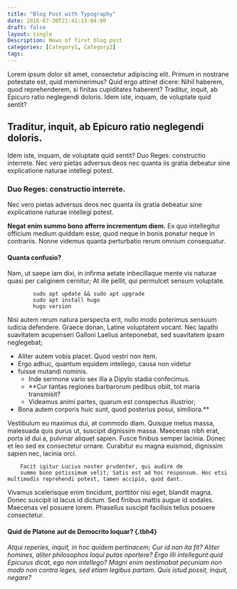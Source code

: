 ```yaml
---
title: "Blog Post with Typography"
date: 2016-07-30T21:41:13-04:00
draft: false
layout: single
Description: News of first blog post
categories: [Category1, Category2]
tags: 
---
```




Lorem ipsum dolor sit amet, consectetur adipiscing elit. Primum in nostrane potestate est, quid meminerimus? Quid ergo attinet dicere: Nihil haberem, quod reprehenderem, si finitas cupiditates haberent? Traditur, inquit, ab Epicuro ratio neglegendi doloris. Idem iste, inquam, de voluptate quid sentit? 

<!--more-->

## Traditur, inquit, ab Epicuro ratio neglegendi doloris. 


Idem iste, inquam, de voluptate quid sentit? Duo Reges: constructio interrete. Nec vero pietas adversus deos nec quanta iis gratia debeatur sine explicatione naturae intellegi potest. 

### Duo Reges: constructio interrete. 

Nec vero pietas adversus deos nec quanta iis gratia debeatur sine explicatione naturae intellegi potest. 



__Negat enim summo bono afferre incrementum diem.__ Ex quo intellegitur officium medium quiddam esse, quod neque in bonis ponatur neque in contrariis. Nonne videmus quanta perturbatio rerum omnium consequatur.

#### Quanta confusio? 

Nam, ut saepe iam dixi, in infirma aetate inbecillaque mente vis naturae quasi per caliginem cernitur; At ille pellit, qui permulcet sensum voluptate.


            sudo apt update && sudo apt upgrade
            sudo apt install hugo
            hugo version
    


Nisi autem rerum natura perspecta erit, nullo modo poterimus sensuum iudicia defendere. Graece donan, Latine voluptatem vocant. Nec lapathi suavitatem acupenseri Galloni Laelius anteponebat, sed suavitatem ipsam neglegebat;

+ Aliter autem vobis placet. Quod vestri non item. 
+ Ergo adhuc, quantum equidem intellego, causa non videtur 
+ fuisse mutandi nominis. 
    + Inde sermone vario sex illa a Dipylo stadia confecimus. 
    + **Cur tantas regiones barbarorum pedibus obiit, tot maria transmisit? 
    + Videamus animi partes, quarum est conspectus illustrior; 
+ Bona autem corporis huic sunt, quod posterius posui, similiora.** 
    
Vestibulum eu maximus dui, at commodo diam. Quisque metus massa, malesuada quis purus ut, suscipit dignissim massa. Maecenas nibh erat, porta id dui a, pulvinar aliquet sapien. Fusce finibus semper lacinia. Donec et leo sed ex consectetur ornare. Curabitur eu magna euismod, dignissim sapien nec, lacinia orci. 
     
        Facit igitur Lucius noster prudenter, qui audire de 
        summo bono potissimum velit; Satis est ad hoc responsum. Hoc etsi multimodis reprehendi potest, tamen accipio, quod dant.

Vivamus scelerisque enim tincidunt, porttitor nisi eget, blandit magna. Donec suscipit id lacus id dictum. Sed finibus mattis augue id sodales. Maecenas vel posuere lorem. Phasellus suscipit facilisis tellus posuere consectetur.


#### Quid de Platone aut de Democrito loquar? {.tbh4}


_Atqui reperies, inquit, in hoc quidem pertinacem; Cur id non ita fit? Aliter homines, aliter philosophos loqui putas oportere? Ergo illi intellegunt quid Epicurus dicat, ego non intellego? Magni enim aestimabat pecuniam non modo non contra leges, sed etiam legibus partam. Quis istud possit, inquit, negare?_ 


<br/><br/><br/><br/>


